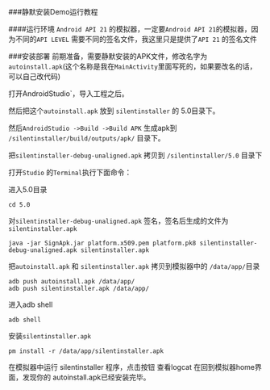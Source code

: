 ###静默安装Demo运行教程

####运行环境
 `Android API 21` 的模拟器，一定要`Android API 21`的模拟器，因为不同的`API LEVEL` 需要不同的签名文件，我这里只是提供了`API 21` 的签名文件
 
###安装部署
前期准备，需要静默安装的APK文件，修改名字为`autoinstall.apk`(这个名称是我在`MainActivity`里面写死的，如果要改名的话，可以自己改代码)

打开AndroidStudio`，导入工程之后。

然后把这个`autoinstall.apk` 放到 `silentinstaller` 的 5.0目录下。

然后`AndroidStudio ->Build ->Build APK` 生成apk到 `/silentinstaller/build/outputs/apk/` 目录下。

把`silentinstaller-debug-unaligned.apk` 拷贝到 `/silentinstaller/5.0` 目录下

打开`Studio` 的`Terminal`执行下面命令：

进入5.0目录

	cd 5.0

对`silentinstaller-debug-unaligned.apk` 签名，签名后生成的文件为 `silentinstaller.apk`
	
	java -jar SignApk.jar platform.x509.pem platform.pk8 silentinstaller-debug-unaligned.apk silentinstaller.apk
	
把`autoinstall.apk` 和 `silentinstaller.apk` 拷贝到模拟器中的 `/data/app/`目录

	adb push autoinstall.apk /data/app/
	adb push silentinstaller.apk /data/app/

进入adb shell 
	
	adb shell
	
安装`silentinstaller.apk`

	pm install -r /data/app/silentinstaller.apk


在模拟器中运行 silentinstaller 程序，点击按钮  查看logcat 在回到模拟器home界面，发现你的 autoinstall.apk已经安装完毕。

   